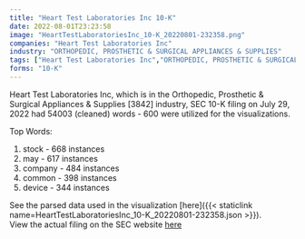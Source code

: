```yaml
---
title: "Heart Test Laboratories Inc 10-K"
date: 2022-08-01T23:23:58
image: "HeartTestLaboratoriesInc_10-K_20220801-232358.png"
companies: "Heart Test Laboratories Inc"
industry: "ORTHOPEDIC, PROSTHETIC & SURGICAL APPLIANCES & SUPPLIES"
tags: ["Heart Test Laboratories Inc","ORTHOPEDIC, PROSTHETIC & SURGICAL APPLIANCES & SUPPLIES","07-29-2022","10-K"]
forms: "10-K"
---
```

Heart Test Laboratories Inc, which is in the Orthopedic, Prosthetic & Surgical Appliances & Supplies [3842] industry, SEC 10-K filing on July 29, 2022 had 54003 (cleaned) words - 600 were utilized for the visualizations.

Top Words:
1. stock - 668 instances
2. may - 617 instances
3. company - 484 instances
4. common - 398 instances
5. device - 344 instances


See the parsed data used in the visualization [here]({{< staticlink name=HeartTestLaboratoriesInc_10-K_20220801-232358.json >}}).  
View the actual filing on the SEC website [here](https://www.sec.gov/Archives/edgar/data/1468492/0000950170-22-013513.txt)